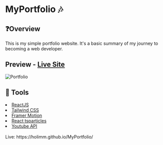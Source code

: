 # MyPortfolio 🎶

## ❓Overview
This is my simple portfolio website. It's a basic summary of my journey to becoming a web developer.
## Preview - [Live Site](https://holimm.github.io/MyPortfolio/)
![Portfolio](https://user-images.githubusercontent.com/95845053/182343923-09bbf038-0270-40c7-8a38-c256a72995b9.png)

## 🔧 Tools
<li><a href="https://reactjs.org/">ReactJS</a></li>
<li><a href="https://tailwindcss.com/">Tailwind CSS</a></li>
<li><a href="https://www.framer.com/motion/">Framer Motion</a></li>
<li><a href="https://www.npmjs.com/package/react-tsparticles">React tsparticles</a></li>
<li><a href="https://developers.google.com/youtube/v3">Youtube API</a></li>
<br>
Live: https://holimm.github.io/MyPortfolio/




